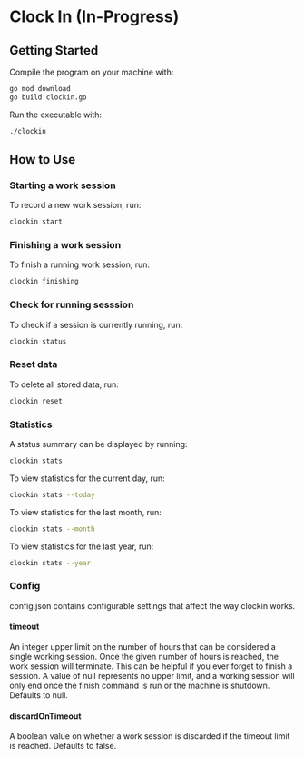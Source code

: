 # Clock In (In-Progress)

## Getting Started

Compile the program on your machine with:

```bash
go mod download
go build clockin.go
```

Run the executable with:

```bash
./clockin
```

## How to Use

### Starting a work session

To record a new work session, run:

```bash
clockin start
```

### Finishing a work session

To finish a running work session, run:

```bash
clockin finishing
```

### Check for running sesssion

To check if a session is currently running, run:

```bash
clockin status
```

### Reset data

To delete all stored data, run:

```bash
clockin reset
```

### Statistics

A status summary can be displayed by running:

```bash
clockin stats
```

To view statistics for the current day, run:

```bash
clockin stats --today
```

To view statistics for the last month, run:

```bash
clockin stats --month
```

To view statistics for the last year, run:

```bash
clockin stats --year
```

### Config

config.json contains configurable settings that affect the way clockin works.

#### timeout

An integer upper limit on the number of hours that can be considered a single working session. Once the given number of hours is reached, the work session will terminate. This can be helpful if you ever forget to finish a session. A value of null represents no upper limit, and a working session will only end once the finish command is run or the machine is shutdown. Defaults to null.

#### discardOnTimeout

A boolean value on whether a work session is discarded if the timeout limit is reached. Defaults to false.
